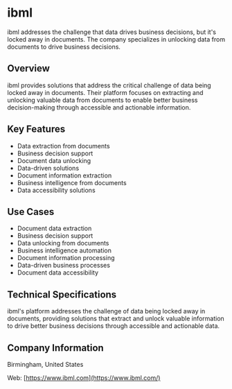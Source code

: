 # ibml

ibml addresses the challenge that data drives business decisions, but it's locked away in documents. The company specializes in unlocking data from documents to drive business decisions.

## Overview

ibml provides solutions that address the critical challenge of data being locked away in documents. Their platform focuses on extracting and unlocking valuable data from documents to enable better business decision-making through accessible and actionable information.

## Key Features

- Data extraction from documents
- Business decision support
- Document data unlocking
- Data-driven solutions
- Document information extraction
- Business intelligence from documents
- Data accessibility solutions

## Use Cases

- Document data extraction
- Business decision support
- Data unlocking from documents
- Business intelligence automation
- Document information processing
- Data-driven business processes
- Document data accessibility

## Technical Specifications

ibml's platform addresses the challenge of data being locked away in documents, providing solutions that extract and unlock valuable information to drive better business decisions through accessible and actionable data.

## Company Information

Birmingham, United States

Web: [https://www.ibml.com](https://www.ibml.com/) 